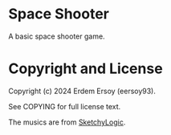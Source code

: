 # Space Shooter
A basic space shooter game.

# Copyright and License
Copyright (c) 2024 Erdem Ersoy (eersoy93).

See COPYING for full license text.

The musics are from [SketchyLogic](https://opengameart.org/users/sketchylogic).
